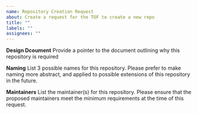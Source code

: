 ```yaml
---
name: Repository Creation Request
about: Create a request for the TOF to create a new repo
title: ""
labels: ""
assignees: ""
---
```


**Design Dcoument** Provide a pointer to the document outlining why this
repository is required

**Naming** List 3 possible names for this repository. Please prefer to make
naming more abstract, and applied to possible extensions of this repository in
the future.

**Maintainers** List the maintainer(s) for this repository. Please ensure that
the proposed maintainers meet the minimum requirements at the time of this
request.

